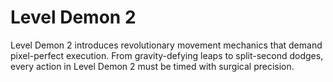 # Level Demon 2
Level Demon 2 introduces revolutionary movement mechanics that demand pixel-perfect execution. From gravity-defying leaps to split-second dodges, every action in Level Demon 2 must be timed with surgical precision.
